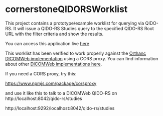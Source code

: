 cornerstoneQIDORSWorklist
=========================

This project contains a prototype/example worklist for querying via QIDO-RS.  It will issue a QIDO-RS Studies query
to the specified QIDO-RS Root URL with the filter criteria and show the results.

You can access this application live [here](https://rawgit.com/chafey/cornerstoneQIDORSWorklist/master/src/index.html)

This worklist has been verified to work properly against the
[Orthanc DICOMWeb implementation](https://github.com/chafey/orthanc-vagrant) using a CORS proxy.  You can find information
about other [DICOMWeb implementations here](https://github.com/chafey/dicomWeb).

If you need a CORS proxy, try this:

https://www.npmjs.com/package/corsproxy

and use it like this to talk to a DICOMWeb QIDO-RS on http://localhost:8042/qido-rs/studies

http://localhost:9292/localhost:8042/qido-rs/studies